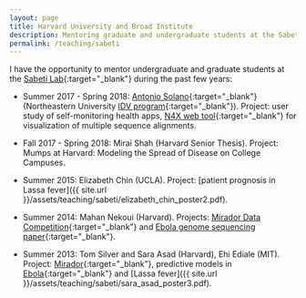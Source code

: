 ```yaml
---
layout: page
title: Harvard University and Broad Institute
description: Mentoring graduate and undergraduate students at the Sabeti Lab (2013 - present)
permalink: /teaching/sabeti
---
```


I have the opportunity to mentor undergraduate and graduate students at the [Sabeti Lab](https://www.sabetilab.org/){:target="_blank"} during the past few years:

* Summer 2017 - Spring 2018: [Antonio Solano](http://www.antonio-solano.com/){:target="_blank"} (Northeastern University [IDV program](http://www.northeastern.edu/visualization/){:target="_blank"}). Project: user study of self-monitoring health apps, [N4X web tool](http://nx4.io/){:target="_blank"} for visualization of multiple sequence alignments.

* Fall 2017 - Spring 2018: Mirai Shah (Harvard Senior Thesis). Project: Mumps at Harvard: Modeling the Spread of Disease on College Campuses.

* Summer 2015: Elizabeth Chin (UCLA). Project: [patient prognosis in Lassa fever]({{ site.url }}/assets/teaching/sabeti/elizabeth_chin_poster2.pdf).

* Summer 2014: Mahan Nekoui (Harvard). Projects: [Mirador Data Competition](https://fathom.info/notebook/8689/){:target="_blank"} and [Ebola genome sequencing paper](http://science.sciencemag.org/content/345/6202/1369){:target="_blank"}.

* Summer 2013: Tom Silver and Sara Asad (Harvard), Ehi Ediale (MIT). Project: [Mirador](https://fathom.info/mirador/){:target="_blank"}, predictive models in [Ebola](http://journals.plos.org/plosntds/article?id=10.1371/journal.pntd.0004549){:target="_blank"} and [Lassa fever]({{ site.url }}/assets/teaching/sabeti/sara_asad_poster3.pdf).
